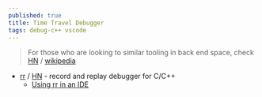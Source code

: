 ```yaml
---
published: true
title: Time Travel Debugger
tags: debug-c++ vscode
---
```

> For those who are looking to similar tooling in back end space, check [HN](https://news.ycombinator.com/item?id=28540565) / [wikipedia](https://en.wikipedia.org/wiki/Time_travel_debugging)

- [rr](https://rr-project.org/) / [HN](https://news.ycombinator.com/item?id=41023547) - record and replay debugger for C/C++
	- [Using rr in an IDE](https://github-wiki-see.page/m/rr-debugger/rr/wiki/Using-rr-in-an-IDE)